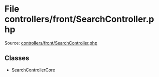 File controllers/front/SearchController.php
=========

Source: [controllers/front/SearchController.php](https://github.com/PrestaShop/PrestaShop/blob/1.6.0.14/controllers/front/SearchController.php)


Classes
-------

* [SearchControllerCore](class.SearchControllerCore.md)

